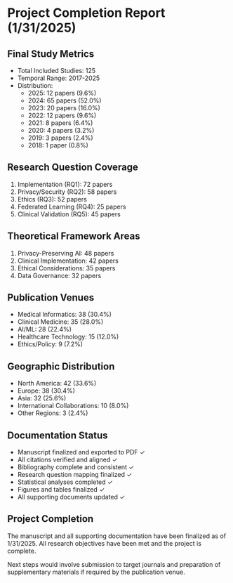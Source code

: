 # Project Completion Report (1/31/2025)

## Final Study Metrics
- Total Included Studies: 125
- Temporal Range: 2017-2025
- Distribution:
  * 2025: 12 papers (9.6%)
  * 2024: 65 papers (52.0%)
  * 2023: 20 papers (16.0%)
  * 2022: 12 papers (9.6%)
  * 2021: 8 papers (6.4%)
  * 2020: 4 papers (3.2%)
  * 2019: 3 papers (2.4%)
  * 2018: 1 paper (0.8%)

## Research Question Coverage
1. Implementation (RQ1): 72 papers
2. Privacy/Security (RQ2): 58 papers  
3. Ethics (RQ3): 52 papers
4. Federated Learning (RQ4): 25 papers
5. Clinical Validation (RQ5): 45 papers

## Theoretical Framework Areas
1. Privacy-Preserving AI: 48 papers
2. Clinical Implementation: 42 papers
3. Ethical Considerations: 35 papers
4. Data Governance: 32 papers

## Publication Venues
- Medical Informatics: 38 (30.4%)
- Clinical Medicine: 35 (28.0%)
- AI/ML: 28 (22.4%)
- Healthcare Technology: 15 (12.0%)
- Ethics/Policy: 9 (7.2%)

## Geographic Distribution
- North America: 42 (33.6%)
- Europe: 38 (30.4%)
- Asia: 32 (25.6%)
- International Collaborations: 10 (8.0%)
- Other Regions: 3 (2.4%)

## Documentation Status
- Manuscript finalized and exported to PDF ✓
- All citations verified and aligned ✓
- Bibliography complete and consistent ✓
- Research question mapping finalized ✓
- Statistical analyses completed ✓
- Figures and tables finalized ✓
- All supporting documents updated ✓

## Project Completion
The manuscript and all supporting documentation have been finalized as of 1/31/2025. All research objectives have been met and the project is complete.

Next steps would involve submission to target journals and preparation of supplementary materials if required by the publication venue.